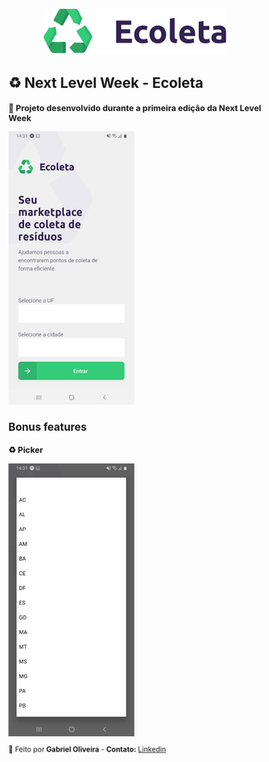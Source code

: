 <p align="center">
  <img src="../../.github/ecoleta/logo.svg">
</p>

# :recycle: Next Level Week - Ecoleta
### :rocket: Projeto desenvolvido durante a primeira edição da Next Level Week

<img src="../../.github/ecoleta/home.jpeg" width="250">

## Bonus features

### :recycle: Picker

<img src="../../.github/ecoleta/picker.jpeg" width="250">

:construction_worker: Feito por **Gabriel Oliveira** - **Contato:** <a href="https://www.linkedin.com/in/gabriel-jos%C3%A9-de-oliveira-633962197/">Linkedin</a>